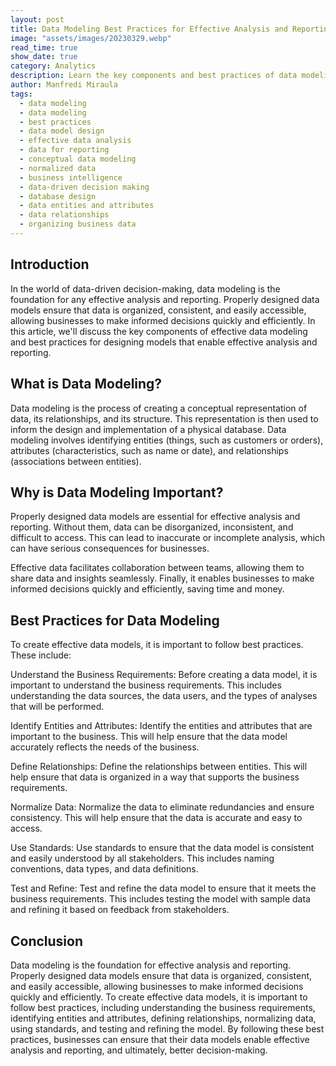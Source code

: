 ```yaml
---
layout: post
title: Data Modeling Best Practices for Effective Analysis and Reporting
image: "assets/images/20230329.webp"
read_time: true
show_date: true
category: Analytics
description: Learn the key components and best practices of data modeling to improve your data analysis and reporting. Discover how to design consistent, accessible, and business-aligned data models.
author: Manfredi Miraula
tags:
  - data modeling 
  - data modeling 
  - best practices
  - data model design
  - effective data analysis
  - data for reporting
  - conceptual data modeling
  - normalized data
  - business intelligence
  - data-driven decision making
  - database design
  - data entities and attributes
  - data relationships
  - organizing business data
---
```


## Introduction

In the world of data-driven decision-making, data modeling is the foundation for any effective analysis and reporting. Properly designed data models ensure that data is organized, consistent, and easily accessible, allowing businesses to make informed decisions quickly and efficiently. In this article, we'll discuss the key components of effective data modeling and best practices for designing models that enable effective analysis and reporting.

## What is Data Modeling?

Data modeling is the process of creating a conceptual representation of data, its relationships, and its structure. This representation is then used to inform the design and implementation of a physical database. Data modeling involves identifying entities (things, such as customers or orders), attributes (characteristics, such as name or date), and relationships (associations between entities).

## Why is Data Modeling Important?

Properly designed data models are essential for effective analysis and reporting. Without them, data can be disorganized, inconsistent, and difficult to access. This can lead to inaccurate or incomplete analysis, which can have serious consequences for businesses.

Effective data facilitates collaboration between teams, allowing them to share data and insights seamlessly. Finally, it enables businesses to make informed decisions quickly and efficiently, saving time and money.

## Best Practices for Data Modeling

To create effective data models, it is important to follow best practices. These include:

Understand the Business Requirements: Before creating a data model, it is important to understand the business requirements. This includes understanding the data sources, the data users, and the types of analyses that will be performed.

Identify Entities and Attributes: Identify the entities and attributes that are important to the business. This will help ensure that the data model accurately reflects the needs of the business.

Define Relationships: Define the relationships between entities. This will help ensure that data is organized in a way that supports the business requirements.

Normalize Data: Normalize the data to eliminate redundancies and ensure consistency. This will help ensure that the data is accurate and easy to access.

Use Standards: Use standards to ensure that the data model is consistent and easily understood by all stakeholders. This includes naming conventions, data types, and data definitions.

Test and Refine: Test and refine the data model to ensure that it meets the business requirements. This includes testing the model with sample data and refining it based on feedback from stakeholders.

## Conclusion

Data modeling is the foundation for effective analysis and reporting. Properly designed data models ensure that data is organized, consistent, and easily accessible, allowing businesses to make informed decisions quickly and efficiently. To create effective data models, it is important to follow best practices, including understanding the business requirements, identifying entities and attributes, defining relationships, normalizing data, using standards, and testing and refining the model. By following these best practices, businesses can ensure that their data models enable effective analysis and reporting, and ultimately, better decision-making.
